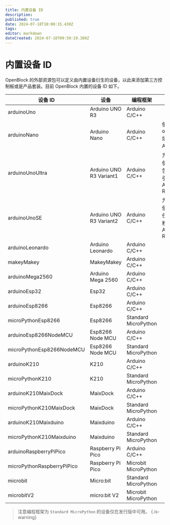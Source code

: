 ```yaml
---
title: 内置设备 ID
description: 
published: true
date: 2024-07-18T10:00:15.430Z
tags: 
editor: markdown
dateCreated: 2024-07-18T09:50:19.389Z
---
```


# 内置设备 ID

OpenBlock 的外部资源包可以定义由内置设备衍生的设备，以此来添加第三方控制板或是产品套装。目前 OpenBlock 内置的设备 ID 如下。

| 设备 ID                   | 设备                     | 编程框架 | 备注 |
| -------------------------- | ----------------------- | ------- | ---- |
| arduinoUno                 | Arduino UNO R3          | Arduino C/C++ |      |
| arduinoNano                | Arduino Nano            | Arduino C/C++ | 使用 oldbootloader 烧写，且包含 A6, A7 引脚 |
| arduinoUnoUltra            | Arduino UNO R3 Variant1 | Arduino C/C++ | 为第三方扩展使用的包含了包含 A6, A7 引脚的 Arduino UNO R3 |
| arduinoUnoSE               | Arduino UNO R3 Variant2 | Arduino C/C++ | 为第三方扩展使用的不包含任何硬件基础积木的 Arduino UNO R3 |
| arduinoLeonardo            | Arduino Leonardo        | Arduino C/C++ |      |
| makeyMakey                 | MakeyMakey              | Arduino C/C++ |      |
| arduinoMega2560            | Arduino Mega 2560       | Arduino C/C++ |      |
| arduinoEsp32               | Esp32                   | Arduino C/C++ |      |
| arduinoEsp8266             | Esp8266                 | Arduino C/C++ |      |
| microPythonEsp8266         | Esp8266                 | Standard MicroPython |      |
| arduinoEsp8266NodeMCU      | Esp8266 Node MCU        | Arduino C/C++ |      |
| microPythonEsp8266NodeMCU  | Esp8266 Node MCU        | Standard MicroPython |      |
| arduinoK210                | K210                    | Arduino C/C++ |      |
| microPythonK210            | K210                    | Standard MicroPython |      |
| arduinoK210MaixDock        | MaixDock                | Arduino C/C++ |      |
| microPythonK210MaixDock    | MaixDock                | Standard MicroPython |      |
| arduinoK210Maixduino       | Maixduino               | Arduino C/C++ |      |
| microPythonK210Maixduino   | Maixduino               | Standard MicroPython |      |
| arduinoRaspberryPiPico     | Raspberry Pi Pico       | Arduino C/C++ |      |
| microPythonRaspberryPiPico | Raspberry Pi Pico       | Microbit MicroPython |      |
| microbit                   | Micro:bit               | Standard MicroPython |      |
| microbitV2                 | micro:bit V2            | Microbit MicroPython |      |

> 注意编程框架为 `Standard MicroPython` 的设备仅在发行版中可用。
{.is-warning}


